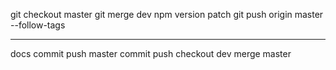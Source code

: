git checkout master
git merge dev
npm version patch
git push origin master --follow-tags
***
docs commit push
master commit push
checkout dev
merge master